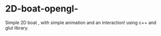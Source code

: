 # 2D-boat-opengl-
Simple 2D boat  , with simple animation and an interaction!
using c++ and glut library.
